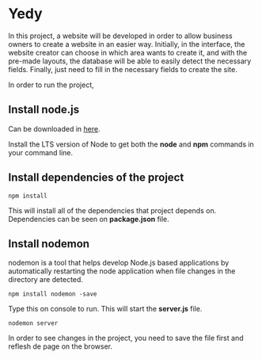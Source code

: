 # Yedy

In this project, a website will be developed in order to allow business owners to create a website in an easier way.
Initially, in the interface, the website creator can choose in which area wants to create it, and with the pre-made layouts, the database will be able to easily detect the necessary fields. Finally, just need to fill in the necessary fields to create the site.


In order to run the project,

## Install node.js

Can be downloaded in [here](https://nodejs.org/en/download/).

Install the LTS version of Node to get both the **node** and **npm** commands in your command line.


## Install dependencies of the project

``npm install``

This will install all of the dependencies that project depends on. Dependencies can be seen on **package.json** file. 


## Install nodemon

nodemon is a tool that helps develop Node.js based applications by automatically restarting the node application when file changes in the directory are detected. 

``npm install nodemon -save``

Type this on console to run. This will start the **server.js** file. 

``nodemon server``

In order to see changes in the project, you need to save the file first and reflesh de page on the browser.
